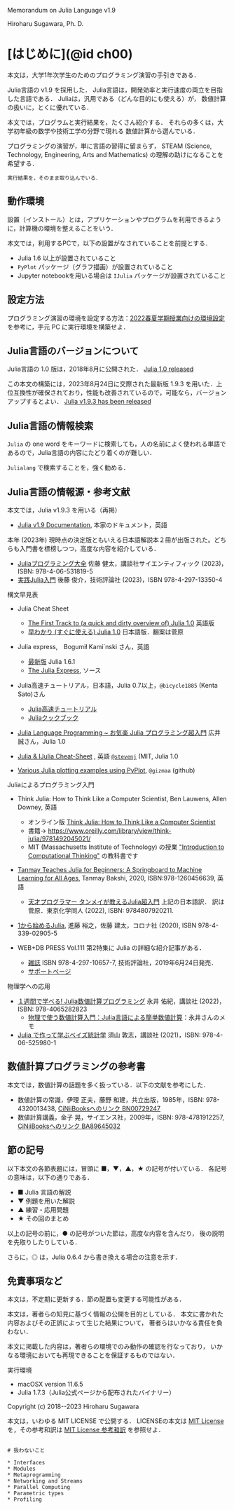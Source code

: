 
Memorandum on Julia Language v1.9

Hiroharu Sugawara, Ph. D.


# [はじめに](@id ch00)

本文は，大学1年次学生のためのプログラミング演習の手引きである．

Julia言語の v1.9 を採用した．
Julia言語は，開発効率と実行速度の両立を目指した言語である．
Juliaは，汎用である（どんな目的にも使える）が，
数値計算の扱いに，とくに優れている．

本文では，プログラムと実行結果を，たくさん紹介する．
それらの多くは，大学初年級の数学や技術工学の分野で現れる
数値計算から選んでいる．

プログラミングの演習が，単に言語の習得に留まらず，
STEAM (Science, Technology, Engineering, Arts and Mathematics)
の理解の助けになることを希望する．

```@raw comment
実行結果を，そのまま取り込んでいる．
```

## 動作環境

設置（インストール）とは，アプリケーションやプログラムを利用できるように，計算機の環境を整えることをいう．

本文では，利用するPCで，以下の設置がなされていることを前提とする．
* Julia 1.6 以上が設置されていること
* `PyPlot` パッケージ（グラフ描画）が設置されていること
* Jupyter notebookを用いる場合は `IJulia` パッケージが設置されていること


## 設定方法

プログラミング演習の環境を設定する方法：[2022春夏学期授業向けの環境設定](https://hsugawa8651.github.io/julia-installation-guide/julia173-env-2022w) を参考に，手元 PC に実行環境を構築せよ．

## Julia言語のバージョンについて

Julia言語の 1.0 版は，2018年8月に公開された．
[Julia 1.0 released](https://discourse.julialang.org/t/julia-1-0-released/13208)

この本文の構築には，2023年8月24日に交際された最新版 1.9.3 を用いた．上位互換性が確保されており，性能も改善されているので，可能なら，バージョンアップするとよい．
[Julia v1.9.3 has been released](https://discourse.julialang.org/t/julia-v1-9-3-has-been-released/103173)


## Julia言語の情報検索

`Julia` の one word をキーワードに検索しても，人の名前によく使われる単語であるので，Julia言語の内容にたどり着くのが難しい．

`Julialang` で検索することを，強く勧める．

## Julia言語の情報源・参考文献

本文では，Julia v1.9.3 を用いる（再掲）

* [Julia v1.9 Documentation](https://docs.julialang.org/en/v1/), 本家のドキュメント，英語

本年 (2023年) 現時点の決定版ともいえる日本語解説本２冊が出版された。どちらも入門書を標榜しつつ，高度な内容を紹介している．

* [Juliaプログラミング大全](https://www.kspub.co.jp/book/detail/5318195.html) 佐藤 健太，講談社サイエンティフィック (2023)，ISBN: 978-4-06-531819-5
* [実践Julia入門](https://gihyo.jp/book/2023/978-4-297-13350-4) 後藤 俊介，技術評論社 (2023)，ISBN 978-4-297-13350-4

構文早見表

* Julia Cheat Sheet
  * [The First Track to (a quick and dirty overview of) Julia 1.0](https://juliadocs.github.io/Julia-Cheat-Sheet/) 英語版
  * [早わかり (すぐに使える) Julia 1.0](https://juliadocs.github.io/Julia-Cheat-Sheet/ja/) 日本語版．翻案は菅原



* Julia express,　Bogumił Kami´nski さん，英語
  * [最新版](http://bogumilkaminski.pl/files/julia_express.pdf) Julia 1.6.1
  * [The Julia Express](https://github.com/bkamins/The-Julia-Express), ソース

* Julia高速チュートリアル，日本語，Julia 0.7以上，`@bicycle1885` (Kenta Sato)さん
  * [Julia高速チュートリアル](https://nbviewer.org/github/bicycle1885/Julia-Tutorial/blob/master/Julia%E9%AB%98%E9%80%9F%E3%83%81%E3%83%A5%E3%83%BC%E3%83%88%E3%83%AA%E3%82%A2%E3%83%AB.ipynb)
  * [Juliaクックブック](https://nbviewer.org/github/bicycle1885/Julia-Tutorial/blob/master/Julia%E3%82%AF%E3%83%83%E3%82%AF%E3%83%96%E3%83%83%E3%82%AF.ipynb)

* [Julia Language Programming ~ お気楽 Julia プログラミング超入門](http://www.nct9.ne.jp/m_hiroi/light/julia.html) 広井 誠さん，Julia 1.0

* [Julia & IJulia Cheat-Sheet](https://math.mit.edu/~stevenj/Julia-cheatsheet.pdf) , 英語 [`@stevenj`](https://math.mit.edu/~stevenj/) (MIT, Julia 1.0

* [Various Julia plotting examples using PyPlot](https://gist.github.com/gizmaa/7214002), `@gizmaa` (github)


Juliaによるプログラミング入門
* Think Julia: How to Think Like a Computer Scientist, Ben Lauwens, Allen Downey, 英語
  * オンライン版 [Think Julia: How to Think Like a Computer Scientist](https://benlauwens.github.io/ThinkJulia.jl/latest/book.html)
  * 書籍→  https://www.oreilly.com/library/view/think-julia/9781492045021/
  * MIT (Massachusetts Institute of Technology) の授業 ["Introduction to Computational Thinking"](https://computationalthinking.mit.edu) の教科書です

* [Tanmay Teaches Julia for Beginners: A Springboard to Machine Learning for All Ages](https://www.mheducation.com.sg/tanmay-teaches-julia-for-beginners-a-springboard-to-machine-learning-for-all-ages-9781260456639-asia), Tanmay Bakshi, 2020, ISBN:978-1260456639, 英語
  * [天才プログラマー タンメイが教えるJulia超入門](http://www.tkd-pbl.com/book/b598314.html) 上記の日本語訳． 訳は菅原．東京化学同人 (2022), ISBN: 9784807920211.

* [1から始めるJulia](https://www.coronasha.co.jp/np/isbn/9784339029055/), 進藤 裕之，佐藤 建太，コロナ社 (2020), ISBN 978-4-339-02905-5
* WEB+DB PRESS Vol.111 第2特集に Julia の詳細な紹介記事がある．
  * [雑誌](https://gihyo.jp/magazine/wdpress/archive/2019/vol111) ISBN 978-4-297-10657-7, 技術評論社，2019年6月24日発売．
  * [サポートページ](https://gihyo.jp/magazine/wdpress/archive/2019/vol111/support)

物理学への応用
* [１週間で学べる! Julia数値計算プログラミング](https://bookclub.kodansha.co.jp/product?item=0000348223) 永井 佑紀，講談社 (2022)，ISBN: 978-4065282823
  * [物理で使う数値計算入門：Julia言語による簡単数値計算](https://webpark1378.sakura.ne.jp/nagai/julianote.pdf)：永井さんのメモ
* [Julia で作って学ぶベイズ統計学](https://bookclub.kodansha.co.jp/product?item=0000358063) 須山 敦志，講談社 (2021)，ISBN: 978-4-06-525980-1

## 数値計算プログラミングの参考書

本文では，数値計算の話題を多く扱っている．以下の文献を参考にした．

* 数値計算の常識，伊理 正夫，藤野 和建，共立出版，1985年，ISBN: 978-4320013438, [CiNiiBooksへのリンク  BN00729247](https://ci.nii.ac.jp/ncid/BN00729247)
* 数値計算講義，金子 晃，サイエンス社，2009年，ISBN: 978-4781912257, [CiNiiBooksへのリンク  BA89645032](https://ci.nii.ac.jp/ncid/BA89645032)

## 節の記号

以下本文の各節表題には，冒頭に ■，▼，▲，★ の記号が付いている．
各記号の意味は，以下の通りである．

- ■  Julia 言語の解説
- ▼  例題を用いた解説
- ▲  練習・応用問題
- ★  その回のまとめ

以上の記号の前に，● の記号がついた節は，高度な内容を含んだり，
後の説明を先取りしたりしている．

さらに，◎ は，Julia 0.6.4 から書き換える場合の注意を示す．

## 免責事項など

本文は，不定期に更新する．節の配置も変更する可能性がある．

本文は，著者らの知見に基づく情報の公開を目的としている．
本文に書かれた内容およびその正誤によって生じた結果について，
著者らはいかなる責任を負わない．

本文に掲載した内容は，著者らの環境でのみ動作の確認を行なっており，
いかなる環境においても再現できることを保証するものではない．

実行環境

- macOSX version 11.6.5
- Julia 1.7.3（Julia公式ページから配布されたバイナリー）

Copyright (c) 2018--2023 Hiroharu Sugawara

本文は，いわゆる MIT LICENSE で公開する．
LICENSEの本文は [MIT License](@ref) を，その参考和訳は [MIT License 参考和訳](@ref) を参照せよ．


```@raw comment

# 扱わないこと

* Interfaces
* Modules
* Metaprogramming
* Networking and Streams
* Parallel Computing
* Parametric types
* Profiling

```
